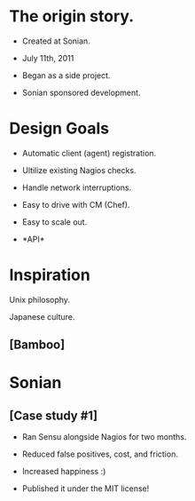 <!SLIDE transition=scrollUp>
# The origin story.

<!SLIDE bullets transition=scrollUp>
* Created at Sonian.

* July 11th, 2011

* Began as a side project.

* Sonian sponsored development.

<!SLIDE center bullets incremental>
# Design Goals

* Automatic client (agent) registration.

* Ultilize existing Nagios checks.

* Handle network interruptions.

* Easy to drive with CM (Chef).

* Easy to scale out.

* \*API*

<!SLIDE transition=scrollLeft>
# Inspiration

Unix philosophy.

Japanese culture.

## [Bamboo]

<!SLIDE center bullets incremental transition=scrollLeft>
# Sonian

## [Case study #1]

* Ran Sensu alongside Nagios for two months.

* Reduced false positives, cost, and friction.

* Increased happiness :)

* Published it under the MIT license!
